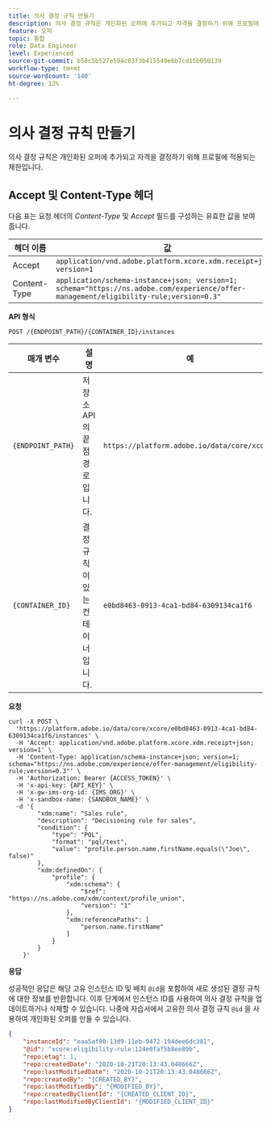 ```yaml
---
title: 의사 결정 규칙 만들기
description: 의사 결정 규칙은 개인화된 오퍼에 추가되고 자격을 결정하기 위해 프로필에 적용되는 제한입니다.
feature: 오퍼
topic: 통합
role: Data Engineer
level: Experienced
source-git-commit: b58c5b527e594c03f3b415549e6b7cd15b050139
workflow-type: tm+mt
source-wordcount: '140'
ht-degree: 12%

---
```


# 의사 결정 규칙 만들기

의사 결정 규칙은 개인화된 오퍼에 추가되고 자격을 결정하기 위해 프로필에 적용되는 제한입니다.

## Accept 및 Content-Type 헤더

다음 표는 요청 헤더의 *Content-Type* 및 *Accept* 필드를 구성하는 유효한 값을 보여 줍니다.

| 헤더 이름 | 값 |
| ----------- | ----- |
| Accept | `application/vnd.adobe.platform.xcore.xdm.receipt+json; version=1` |
| Content-Type | `application/schema-instance+json; version=1;  schema="https://ns.adobe.com/experience/offer-management/eligibility-rule;version=0.3"` |

**API 형식**

```http
POST /{ENDPOINT_PATH}/{CONTAINER_ID}/instances
```

| 매개 변수 | 설명 | 예 |
| --------- | ----------- | ------- |
| `{ENDPOINT_PATH}` | 저장소 API의 끝점 경로입니다. | `https://platform.adobe.io/data/core/xcore/` |
| `{CONTAINER_ID}` | 결정 규칙이 있는 컨테이너입니다. | `e0bd8463-0913-4ca1-bd84-6309134ca1f6` |

**요청**

```shell
curl -X POST \
  'https://platform.adobe.io/data/core/xcore/e0bd8463-0913-4ca1-bd84-6309134ca1f6/instances' \
  -H 'Accept: application/vnd.adobe.platform.xcore.xdm.receipt+json; version=1' \
  -H 'Content-Type: application/schema-instance+json; version=1;  schema="https://ns.adobe.com/experience/offer-management/eligibility-rule;version=0.3"' \
  -H 'Authorization: Bearer {ACCESS_TOKEN}' \
  -H 'x-api-key: {API_KEY}' \
  -H 'x-gw-ims-org-id: {IMS_ORG}' \
  -H 'x-sandbox-name: {SANDBOX_NAME}' \
  -d '{
        "xdm:name": "Sales rule",
        "description": "Decisioning rule for sales",
        "condition": {
            "type": "PQL",
            "format": "pql/text",
            "value": "profile.person.name.firstName.equals(\"Joe\", false)"
        },
        "xdm:definedOn": {
            "profile": {
                "xdm:schema": {
                    "$ref": "https://ns.adobe.com/xdm/context/profile_union",
                    "version": "1"
                },
                "xdm:referencePaths": [
                    "person.name.firstName"
                ]
            }
        }
    }'
```

**응답**

성공적인 응답은 해당 고유 인스턴스 ID 및 배치 `@id`을 포함하여 새로 생성된 결정 규칙에 대한 정보를 반환합니다. 이후 단계에서 인스턴스 ID를 사용하여 의사 결정 규칙을 업데이트하거나 삭제할 수 있습니다. 나중에 자습서에서 고유한 의사 결정 규칙 `@id` 을 사용하여 개인화된 오퍼를 만들 수 있습니다.

```json
{
    "instanceId": "eaa5af90-13d9-11eb-9472-194dee6dc381",
    "@id": "xcore:eligibility-rule:124e0faf5b8ee89b",
    "repo:etag": 1,
    "repo:createdDate": "2020-10-21T20:13:43.048666Z",
    "repo:lastModifiedDate": "2020-10-21T20:13:43.048666Z",
    "repo:createdBy": "{CREATED_BY}",
    "repo:lastModifiedBy": "{MODIFIED_BY}",
    "repo:createdByClientId": "{CREATED_CLIENT_ID}",
    "repo:lastModifiedByClientId": "{MODIFIED_CLIENT_ID}"
}
```
